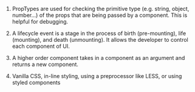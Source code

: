 1. PropTypes are used for checking the primitive type (e.g. string, object, number...) of the props that are being passed by a component. This is helpful for debugging.

2. A lifecycle event is a stage in the process of birth (pre-mounting), life (mounting),
and death (unmounting).  It allows the developer to control each component of UI.

3. A higher order component takes in a component as an argument and returns a new component.

4. Vanilla CSS, in-line styling, using a preprocessor like LESS, or using styled components